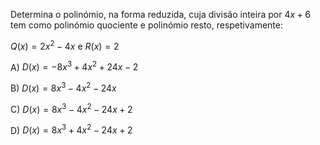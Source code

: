 Determina o polinómio, na forma reduzida, cuja divisão inteira por $4x+6$ tem como polinómio quociente e polinómio resto, respetivamente: 


$Q(x)= 2x^2 -4x$  e $R(x)= 2$


A) $D(x)= -8x^3 + 4x^2 +24x -2$

B) $D(x)= 8x^3 - 4x^2 - 24x$

C) $D(x)= 8x^3 - 4x^2 - 24x +2$

D) $D(x)= 8x^3 + 4x^2 - 24x + 2$

